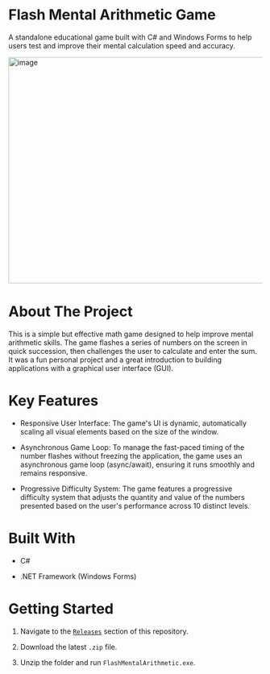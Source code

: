 <h1>Flash Mental Arithmetic Game</h1>

A standalone educational game built with C# and Windows Forms to help users test and improve their mental calculation speed and accuracy.

<img width="697" height="449" alt="image" src="https://github.com/user-attachments/assets/53751520-ea72-4037-afcc-e49870a6bfa8" />

<h1>About The Project</h1>
This is a simple but effective math game designed to help improve mental arithmetic skills. The game flashes a series of numbers on the screen in quick succession, then challenges the user to calculate and enter the sum. It was a fun personal project and a great introduction to building applications with a graphical user interface (GUI).

<h1>Key Features</h1>

- Responsive User Interface: The game's UI is dynamic, automatically scaling all visual elements based on the size of the window.

- Asynchronous Game Loop: To manage the fast-paced timing of the number flashes without freezing the application, the game uses an asynchronous game loop (async/await), ensuring it runs smoothly and remains responsive.

- Progressive Difficulty System: The game features a progressive difficulty system that adjusts the quantity and value of the numbers presented based on the user's performance across 10 distinct levels.

<h1>Built With</h1>

- C#

- .NET Framework (Windows Forms)

<h1>Getting Started</h1>

1. Navigate to the [`Releases`](https://github.com/hectortrevino3/Flash-Mental-Arithmetic/releases) section of this repository.

2. Download the latest `.zip` file.

3. Unzip the folder and run `FlashMentalArithmetic.exe`.
